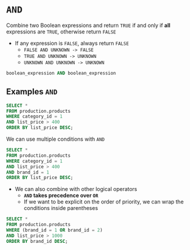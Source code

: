 # `AND`

Combine two Boolean expressions and return `TRUE` if and only if **all** expressions are `TRUE`, otherwise return `FALSE`

- If any expression is `FALSE`, always return `FALSE`
  - `FALSE AND UNKNOWN -> FALSE`
  - `TRUE AND UNKNOWN -> UNKNOWN`
  - `UNKNOWN AND UNKNOWN -> UNKNOWN`

```sql
boolean_expression AND boolean_expression
```

## Examples `AND`

```sql
SELECT *
FROM production.products
WHERE category_id = 1
AND list_price > 400
ORDER BY list_price DESC;
```

We can use multiple conditions with `AND`

```sql
SELECT *
FROM production.products
WHERE category_id = 1
AND list_price > 400
AND brand_id = 1
ORDER BY list_price DESC;
```

- We can also combine with other logical operators
  - **`AND` takes precedence over `OR`**
  - If we want to be explicit on the order of priority, we can wrap the conditions inside parentheses

```sql
SELECT *
FROM production.products
WHERE (brand_id = 1 OR brand_id = 2)
AND list_price > 1000
ORDER BY brand_id DESC;
```
